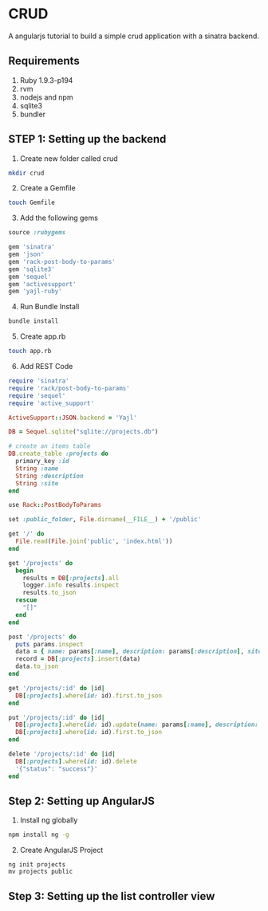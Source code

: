 # CRUD

A angularjs tutorial to build a simple crud application with a sinatra backend.

## Requirements

1. Ruby 1.9.3-p194
2. rvm
3. nodejs and npm
4. sqlite3
5. bundler

## STEP 1: Setting up the backend

1. Create new folder called crud

``` sh
mkdir crud
```

2. Create a Gemfile

``` sh
touch Gemfile
```

3. Add the following gems

``` ruby
source :rubygems

gem 'sinatra'
gem 'json'
gem 'rack-post-body-to-params'
gem 'sqlite3'
gem 'sequel'
gem 'activesupport'
gem 'yajl-ruby'
```

4. Run Bundle Install

``` sh
bundle install
```

5. Create app.rb

``` sh
touch app.rb
```

6. Add REST Code

``` ruby
require 'sinatra'
require 'rack/post-body-to-params'
require 'sequel'
require 'active_support'

ActiveSupport::JSON.backend = 'Yajl'

DB = Sequel.sqlite("sqlite://projects.db")

# create an items table
DB.create_table :projects do
  primary_key :id
  String :name
  String :description
  String :site
end

use Rack::PostBodyToParams

set :public_folder, File.dirname(__FILE__) + '/public'

get '/' do
  File.read(File.join('public', 'index.html'))
end

get '/projects' do
  begin
    results = DB[:projects].all
    logger.info results.inspect
    results.to_json
  rescue
    "[]"
  end
end

post '/projects' do
  puts params.inspect
  data = { name: params[:name], description: params[:description], site: params[:site] }
  record = DB[:projects].insert(data)
  data.to_json
end

get '/projects/:id' do |id|
  DB[:projects].where(id: id).first.to_json
end

put '/projects/:id' do |id|
  DB[:projects].where(id: id).update(name: params[:name], description: params[:description], site: params[:site])
  DB[:projects].where(id: id).first.to_json
end

delete '/projects/:id' do |id|
  DB[:projects].where(id: id).delete
  '{"status": "success"}'
end

```

## Step 2: Setting up AngularJS

1. Install ng globally

``` sh
npm install ng -g
```

2. Create AngularJS Project

```
ng init projects
mv projects public
```

## Step 3: Setting up the list controller view


